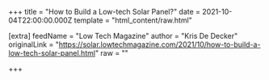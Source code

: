 
+++
title = "How to Build a Low-tech Solar Panel?"
date = 2021-10-04T22:00:00.000Z
template = "html_content/raw.html"

[extra]
feedName = "Low Tech Magazine"
author = "Kris De Decker"
originalLink = "https://solar.lowtechmagazine.com/2021/10/how-to-build-a-low-tech-solar-panel.html"
raw = ""

+++

